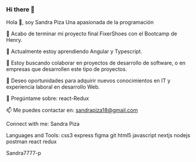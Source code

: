 ### Hi there 👋

Hola 👋, soy Sandra Piza
Una apasionada de la programación


🔭 Acabo de terminar mi proyecto final FixerShoes con el Bootcamp de Henry.

🌱 Actualmente estoy aprendiendo Angular y Typescript.

👯 Estoy buscando colaborar en proyectos de desarrollo de software, o en empresas que desarrollen este tipo de proyectos.

🤝 Deseo oportunidades para adquirir nuevos conocimientos en IT y experiencia laboral en desarrollo Web.

💬 Pregúntame sobre: react-Redux

📫 Me puedes contactar en: sandrapiza18@gmail.com

Connect with me:
Sandra Piza

Languages and Tools:
css3 express figma git html5 javascript nextjs nodejs postman react redux

Sandra7777-p



